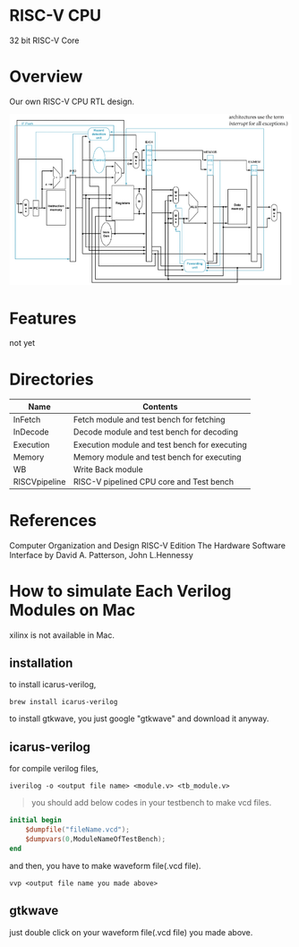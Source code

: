 # RISC-V CPU

32 bit RISC-V Core

# Overview

Our own RISC-V CPU RTL design.

![RISCVcore](./img/RISCVcore.png)

# Features
not yet

# Directories

| Name                | Contents                                            |
| ------------------- | --------------------------------------------------- |
| InFetch             | Fetch module and test bench for fetching            |
| InDecode            | Decode module and test bench for decoding           |
| Execution           | Execution module and test bench for executing       |
| Memory              | Memory module and test bench for executing          |
| WB                  | Write Back module                                   |
| RISCVpipeline       | RISC-V pipelined CPU core and Test bench            |

# References

Computer Organization and Design RISC-V Edition The Hardware Software Interface by David A. Patterson, John L.Hennessy

# How to simulate Each Verilog Modules on Mac

xilinx is not available in Mac.

## installation

to install icarus-verilog,

``` shell
brew install icarus-verilog
```

to install gtkwave,
you just google "gtkwave" and download it anyway.

## icarus-verilog

for compile verilog files, 

``` shell
iverilog -o <output file name> <module.v> <tb_module.v>
```

> you should add below codes in your testbench to make vcd files.

``` verilog
initial begin
	$dumpfile("fileName.vcd");
	$dumpvars(0,ModuleNameOfTestBench);
end
```
and then, you have to make waveform file(.vcd file).

``` shell
vvp <output file name you made above>
```

## gtkwave

just double click on your waveform file(.vcd file) you made above.